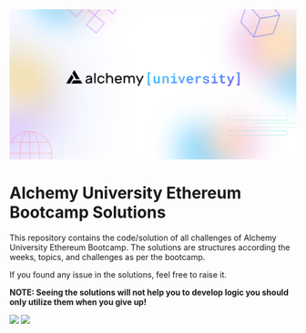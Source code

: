 <img src="./img/alchemy-university.png">

# Alchemy University Ethereum Bootcamp Solutions

This repository contains the code/solution of all challenges of Alchemy University Ethereum Bootcamp. The solutions are structures according the weeks, topics, and challenges as per the bootcamp.

If you found any issue in the solutions, feel free to raise it.

**NOTE: Seeing the solutions will not help you to develop logic you should only utilize them when you give up!**

<p>
  <a href="https://www.linkedin.com/in/ravikiranweb3/"><img src="https://img.shields.io/badge/LinkedIn-0077B5?style=for-the-badge&logo=linkedin&logoColor=white"></a>
  <a href="https://github.com/raviweb3"><img src="https://img.shields.io/badge/GitHub-100000?style=for-the-badge&logo=github&logoColor=white"></a>
</p>
